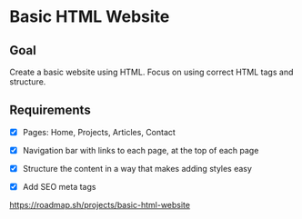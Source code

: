 # Basic HTML Website

## Goal

Create a basic website using HTML. Focus on using correct HTML tags and structure.

## Requirements

- [x] Pages: Home, Projects, Articles, Contact
- [x] Navigation bar with links to each page, at the top of each page
- [x] Structure the content in a way that makes adding styles easy
- [x] Add SEO meta tags


https://roadmap.sh/projects/basic-html-website
